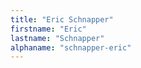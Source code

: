 ```yaml
---
title: "Eric Schnapper"
firstname: "Eric"
lastname: "Schnapper"
alphaname: "schnapper-eric"
---
```

